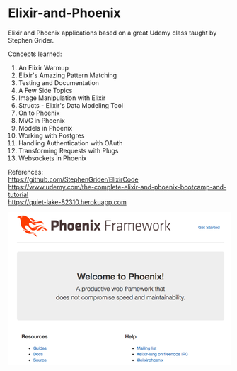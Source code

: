 # Elixir-and-Phoenix
Elixir and Phoenix applications based on a great Udemy class taught by Stephen Grider.

Concepts learned:
1) An Elixir Warmup
2) Elixir's Amazing Pattern Matching
3) Testing and Documentation
4) A Few Side Topics
5) Image Manipulation with Elixir
6) Structs - Elixir's Data Modeling Tool
7) On to Phoenix
8) MVC in Phoenix
9) Models in Phoenix
10) Working with Postgres
11) Handling Authentication with OAuth
12) Transforming Requests with Plugs
13) Websockets in Phoenix

References:  
https://github.com/StephenGrider/ElixirCode  
https://www.udemy.com/the-complete-elixir-and-phoenix-bootcamp-and-tutorial  
https://quiet-lake-82310.herokuapp.com

![alt text](images/Elixir-and-Phoenix.png)

